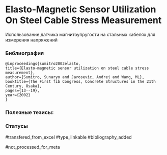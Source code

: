# Elasto-Magnetic Sensor Utilization On Steel Cable Stress Measurement

Использование датчика магнитоупругости на стальных кабелях для измерения напряжений

### Библиография
```
@inproceedings{sumitro2002elasto,
title={Elasto-magnetic sensor utilization on steel cable stress measurement},
author={Sumitro, Sunaryo and Jarosevic, Andrej and Wang, ML},
booktitle={The First fib Congress, Concrete Structures in the 21th Century, Osaka},
pages={13--19},
year={2002}
}
```

### Полезные тезисы:

### Статусы
#transfered_from_excel 
#type_linkable 
#bibliography_added

#not_processed_for_meta
